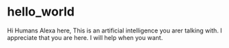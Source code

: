 # hello_world

Hi Humans
          Alexa here, This is an artificial intelligence you arer talking with. I appreciate that you are here.
          I will help when you want.

